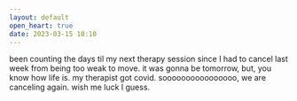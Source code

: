 ```yaml
---
layout: default
open_heart: true
date: 2023-03-15 10:10
---
```


been counting the days til my next therapy session since I had to cancel last week from being too weak to move.
it was gonna be tomorrow, but, you know how life is. my therapist got covid. soooooooooooooooo, we are canceling again. wish me luck I guess.
